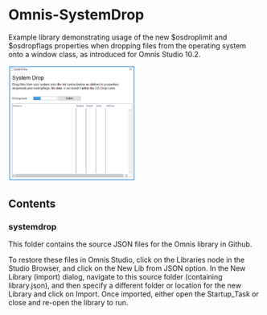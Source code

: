 # Omnis-SystemDrop

Example library demonstrating usage of the new $osdroplimit and $osdropflags properties when dropping files from the operating system onto a window class, as introduced for Omnis Studio 10.2.

<img src="systemdrop.png" width="50%" height="50%" />

## Contents
### systemdrop
This folder contains the source JSON files for the Omnis library in Github. 

To restore these files in Omnis Studio, click on the Libraries node in the Studio Browser, and click on the New Lib from JSON option. In the New Library (import) dialog, navigate to this source folder (containing library.json), and then specify a different folder or location for the new Library and click on Import. Once imported, either open the Startup_Task or close and re-open the library to run.
